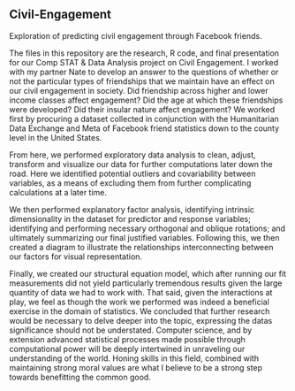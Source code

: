 ## Civil-Engagement
Exploration of predicting civil engagement through Facebook friends.

The files in this repository are the research, R code, and final presentation for our Comp STAT & Data Analysis project on Civil Engagement. I worked with my partner Nate to develop an answer to the questions of whether or not the particular types of friendships that we maintain have an effect on our civil engagement in society. Did friendship across higher and lower income classes affect engagement? Did the age at which these friendships were developed? Did their insular nature affect engagement? We worked first by procuring a dataset collected in conjunction with the Humanitarian Data Exchange and Meta of Facebook friend statistics down to the county level in the United States.

From here, we performed exploratory data analysis to clean, adjust, transform and visualize our data for further computations later down the road. Here we identified potential outliers and covariability between variables, as a means of excluding them from further complicating calculations at a later time. 

We then performed explanatory factor analysis, identifying intrinsic dimensionality in the dataset for predictor and response variables; identifying and performing necessary orthogonal and oblique rotations; and ultimately summarizing our final justified variables. Following this, we then created a diagram to illustrate the relationships interconnecting between our factors for visual representation.

Finally, we created our structural equation model, which after running our fit measurements did not yield particularly tremendous results given the large quantity of data we had to work with. That said, given the interactions at play, we feel as though the work we performed was indeed a beneficial exercise in the domain of statistics. We concluded that further research would be necessary to delve deeper into the topic, expressing the datas significance should not be understated. Computer science, and by extension advanced statistical processes made possible through computational power will be deeply intertwined in unraveling our understanding of the world. Honing skills in this field, combined with maintaining strong moral values are what I believe to be a strong step towards benefitting the common good. 
